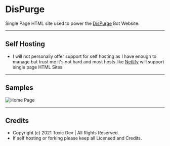 # DisPurge
Single Page HTML site used to power the [DisPurge](https://github.com/TheRealToxicDev/DisPurge) Bot Website.

---

## Self Hosting
- I will not personally offer support for self hosting as I have enough to manage but trust me it's not hard and most hosts like [Netlify](https://www.netlify.com/) will support single page HTML Sites 

---

## Samples
![Home Page](https://media.discordapp.net/attachments/634456090909605908/848958079063294002/image0.png)

---

## Credits 
- Copyright (c) 2021 Toxic Dev | All Rights Reserved.
- If self hosting or forking please keep all Licensed and Credits.
